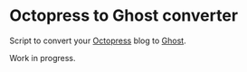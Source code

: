 Octopress to Ghost converter
============================

Script to convert your [Octopress][] blog to [Ghost][].

Work in progress.

[Octopress]: http://octopress.org/
[Ghost]: https://ghost.org/
